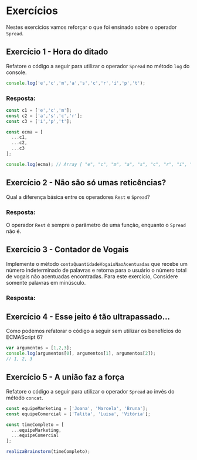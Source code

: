# Exercícios

Nestes exercícios vamos reforçar o que foi ensinado sobre o operador `Spread`.

## Exercício 1 - Hora do ditado
Refatore o código a seguir para utilizar o operador `Spread` no método `log` do console.

``` javascript
console.log('e','c','m','a','s','c','r','i','p','t');

```

### Resposta:

``` javascript
const c1 = ['e','c','m'];
const c2 = ['a','s','c','r'];
const c3 = ['i','p','t'];

const ecma = [
  ...c1,
  ...c2,
  ...c3
]; 

console.log(ecma); // Array [ "e", "c", "m", "a", "s", "c", "r", "i", "p", "t" ]

```

## Exercício 2 - Não são só umas reticências?
Qual a diferença básica entre os operadores `Rest` e `Spread`?

### Resposta:

O operador `Rest` é sempre o parâmetro de uma função, enquanto o `Spread` não é. 


## Exercício 3 - Contador de Vogais
Implemente o método `contaQuantidadeVogaisNaoAcentuadas` que recebe um número indeterminado de palavras e retorna para o usuário o número total de vogais não acentuadas encontradas. Para este exercício, Considere somente palavras em minúsculo.


### Resposta:




## Exercício 4 - Esse jeito é tão ultrapassado...
Como podemos refatorar o código a seguir sem utilizar os benefícios do ECMAScript 6?

``` javascript
var argumentos = [1,2,3];
console.log(argumentos[0], argumentos[1], argumentos[2]);
// 1, 2, 3
```


## Exercício 5 - A união faz a força
Refatore o código a seguir para utilizar o operador `Spread` ao invés do método `concat`.

``` javascript
const equipeMarketing = ['Joana', 'Marcela', 'Bruna'];
const equipeComercial = ['Talita', 'Luisa', 'Vitória'];

const timeCompleto = [
  ...equipeMarketing,
  ...equipeComercial
];

realizaBrainstorm(timeCompleto);
```
